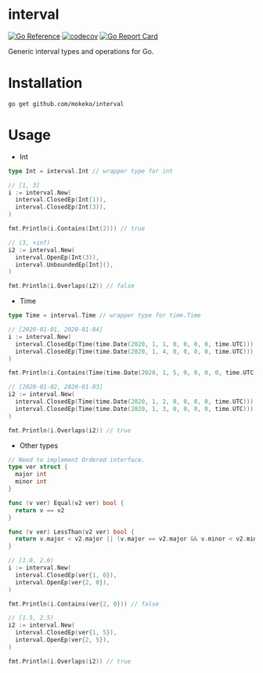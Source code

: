# interval

[![Go Reference](https://pkg.go.dev/badge/github.com/mokeko/interval.svg)](https://pkg.go.dev/github.com/mokeko/interval)
[![codecov](https://codecov.io/gh/mokeko/interval/branch/main/graph/badge.svg?token=G8EH1PG5V4)](https://codecov.io/gh/mokeko/interval)
[![Go Report Card](https://goreportcard.com/badge/github.com/mokeko/interval)](https://goreportcard.com/report/github.com/mokeko/interval)

Generic interval types and operations for Go.

# Installation

`go get github.com/mokeko/interval`

# Usage

- Int

```go
type Int = interval.Int // wrapper type for int

// [1, 3]
i := interval.New(
  interval.ClosedEp(Int(1)),
  interval.ClosedEp(Int(3)),
)

fmt.Println(i.Contains(Int(2))) // true

// (3, +inf)
i2 := interval.New(
  interval.OpenEp(Int(3)),
  interval.UnboundedEp[Int](),
)

fmt.Println(i.Overlaps(i2)) // false
```
- Time
```go
type Time = interval.Time // wrapper type for time.Time

// [2020-01-01, 2020-01-04]
i := interval.New(
  interval.ClosedEp(Time(time.Date(2020, 1, 1, 0, 0, 0, 0, time.UTC))),
  interval.ClosedEp(Time(time.Date(2020, 1, 4, 0, 0, 0, 0, time.UTC))),
)

fmt.Println(i.Contains(Time(time.Date(2020, 1, 5, 0, 0, 0, 0, time.UTC)))) // false

// [2020-01-02, 2020-01-03]
i2 := interval.New(
  interval.ClosedEp(Time(time.Date(2020, 1, 2, 0, 0, 0, 0, time.UTC))),
  interval.ClosedEp(Time(time.Date(2020, 1, 3, 0, 0, 0, 0, time.UTC))),
)

fmt.Println(i.Overlaps(i2)) // true
```
- Other types
```go
// Need to implement Ordered interface.
type ver struct {
  major int
  minor int
}

func (v ver) Equal(v2 ver) bool {
  return v == v2
}

func (v ver) LessThan(v2 ver) bool {
  return v.major < v2.major || (v.major == v2.major && v.minor < v2.minor)
}
```
```go
// [1.0, 2.0)
i := interval.New(
  interval.ClosedEp(ver{1, 0}),
  interval.OpenEp(ver{2, 0}),
)

fmt.Println(i.Contains(ver{2, 0})) // false

// [1.5, 2.5)
i2 := interval.New(
  interval.ClosedEp(ver{1, 5}),
  interval.OpenEp(ver{2, 5}),
)

fmt.Println(i.Overlaps(i2)) // true
```
